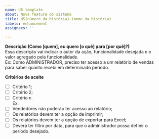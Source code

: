 ```yaml
---
name: US template
about: Nova feature do sistema
title: US(número da história)-(nome da história)
labels: enhancement
assignees: ''

---
```


**Descrição (Como [quem], eu quero [o quê] para [por quê]?)**<br>
Essa descrição vai indicar o autor da ação, funcionalidade desejada e o valor agregado pela funcionalidade.<br>
Ex: Como ADMINISTRADOR, preciso ter acesso a um relatório de vendas para saber quanto recebi em determinado período.

**Critérios de aceite**
- [ ] Critério 1;
- [ ] Critério 2;
- [ ] Critério n.<br>
Ex:
- [ ] Vendedores não poderão ter acesso ao relatório;
- [ ] Os relatórios devem ter a opção de imprimir;
- [ ] Os relatórios devem ter a opção de exportar para Excel;
- [ ] Deverá ter filtro por data, para que o administrador possa definir o período desejado.
